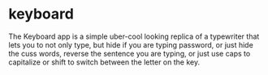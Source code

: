 # keyboard
The Keyboard app is a simple uber-cool looking replica of a typewriter that lets you to not only type, but hide if you are typing password, or just hide the cuss words, reverse the sentence you are typing, or just use caps to capitalize or shift to switch between the letter on the key.
